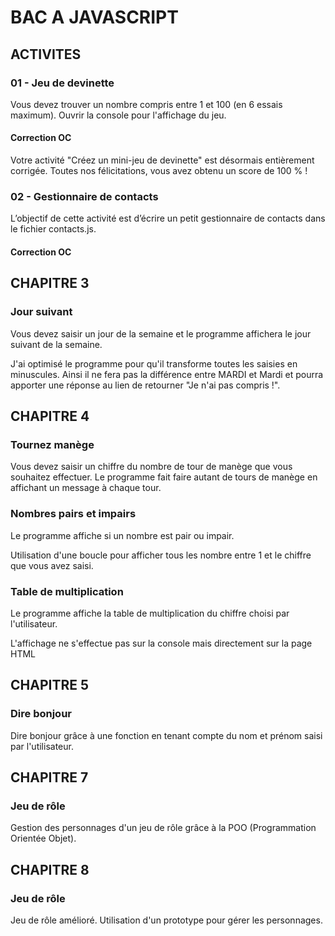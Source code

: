 # BAC A JAVASCRIPT

## ACTIVITES

### 01 - Jeu de devinette

Vous devez trouver un nombre compris entre 1 et 100 (en 6 essais maximum).
Ouvrir la console pour l'affichage du jeu.

#### Correction OC
Votre activité "Créez un mini-jeu de devinette" est désormais entièrement corrigée. Toutes nos félicitations, vous avez obtenu un score de 100 % !

### 02 - Gestionnaire de contacts

L’objectif de cette activité est d’écrire un petit gestionnaire de contacts dans le fichier contacts.js.

#### Correction OC



## CHAPITRE 3

### Jour suivant

Vous devez saisir un jour de la semaine et le programme affichera le jour suivant de la semaine.

J'ai optimisé le programme pour qu'il transforme toutes les saisies en minuscules.
Ainsi il ne fera pas la différence entre MARDI et Mardi et pourra apporter une réponse au lien de retourner "Je n'ai pas compris !".

## CHAPITRE 4

### Tournez manège

Vous devez saisir un chiffre du nombre de tour de manège que vous souhaitez effectuer.
Le programme fait faire autant de tours de manège en affichant un message à chaque tour.

### Nombres pairs et impairs

Le programme affiche si un nombre est pair ou impair.

Utilisation d'une boucle pour afficher tous les nombre entre 1 et le chiffre que vous avez saisi.

### Table de multiplication

Le programme affiche la table de multiplication du chiffre choisi par l'utilisateur.

L'affichage ne s'effectue pas sur la console mais directement sur la page HTML

## CHAPITRE 5

### Dire bonjour

Dire bonjour grâce à une fonction en tenant compte du nom et prénom saisi par l'utilisateur.

## CHAPITRE 7

### Jeu de rôle

Gestion des personnages d'un jeu de rôle grâce à la POO (Programmation Orientée Objet).

## CHAPITRE 8

### Jeu de rôle

Jeu de rôle amélioré. Utilisation d'un prototype pour gérer les personnages.
